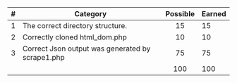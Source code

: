 
| # |  Category                                                                                           | Possible | Earned|
|---|-----------------------------------------------------------------------------------------------------|:--------:|:------|
| 1 | The correct directory structure.                                                                    |   15     |   15  |
| 2 | Correctly cloned html_dom.php                                                                       |   10     |   10  |
| 3 | Correct Json output was generated by scrape1.php                                                    |   75     |   75  |
|   |                                                                                                     |   100    |  100  |
